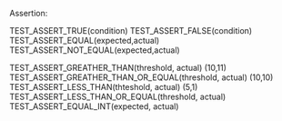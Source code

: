 Assertion:

TEST_ASSERT_TRUE(condition)
TEST_ASSERT_FALSE(condition)
TEST_ASSERT_EQUAL(expected,actual)
TEST_ASSERT_NOT_EQUAL(expected,actual)

TEST_ASSERT_GREATHER_THAN(threshold, actual) (10,11)
TEST_ASSERT_GREATHER_THAN_OR_EQUAL(threshold, actual) (10,10)
TEST_ASSERT_LESS_THAN(thteshold, actual) (5,1)
TEST_ASSERT_LESS_THAN_OR_EQUAL(threshold, actual)
TEST_ASSERT_EQUAL_INT(expected, actual)